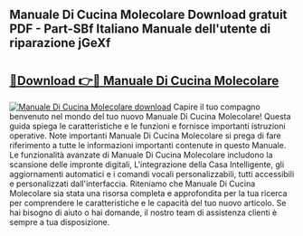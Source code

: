 ## Manuale Di Cucina Molecolare Download gratuit PDF - Part-SBf Italiano Manuale dell'utente di riparazione jGeXf

# <h2><a href="http://dfgvwm1.blite.top/?on=Manuale+Di+Cucina+Molecolare">🔗Download 👉🔴 Manuale Di Cucina Molecolare</a></h2>

[![Manuale Di Cucina Molecolare download](https://i.imgur.com/lujVjoI.png)](http://dfgvwm1.blite.top/?on=Manuale+Di+Cucina+Molecolare)
Capire il tuo compagno benvenuto nel mondo del tuo nuovo Manuale Di Cucina Molecolare! Questa guida spiega le caratteristiche e le funzioni e fornisce importanti istruzioni operative. Note importanti Manuale Di Cucina Molecolare si prega di fare riferimento a tutte le informazioni importanti contenute in questo Manuale. Le funzionalità avanzate di Manuale Di Cucina Molecolare includono la scansione delle impronte digitali, L'integrazione della Casa Intelligente, gli aggiornamenti automatici e i comandi vocali personalizzabili, tutti accessibili e personalizzati dall'interfaccia. Riteniamo che Manuale Di Cucina Molecolare sia stata una risorsa completa e approfondita per la tua ricerca per comprendere le caratteristiche e le capacità del tuo nuovo articolo. Se hai bisogno di aiuto o hai domande, il nostro team di assistenza clienti è sempre a tua disposizione.
